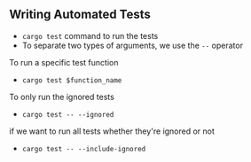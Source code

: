 ## Writing Automated Tests
- `cargo test` command to run the tests
- To separate two types of arguments, we use the `--` operator

To run a specific test function
- `cargo test $function_name`

To only run the ignored tests
- `cargo test -- --ignored`

if we want to run all tests whether they're ignored or not
- `cargo test -- --include-ignored`
